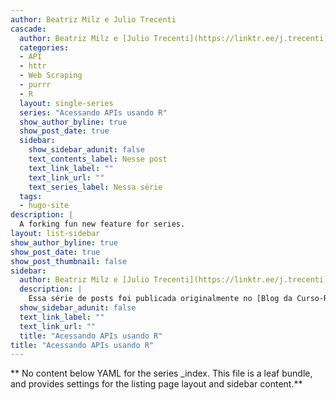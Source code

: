 ```yaml
---
author: Beatriz Milz e Julio Trecenti
cascade:
  author: Beatriz Milz e [Julio Trecenti](https://linktr.ee/j.trecenti)
  categories:
  - API
  - httr
  - Web Scraping
  - purrr
  - R
  layout: single-series
  series: "Acessando APIs usando R"
  show_author_byline: true
  show_post_date: true
  sidebar:
    show_sidebar_adunit: false
    text_contents_label: Nesse post
    text_link_label: ""
    text_link_url: ""
    text_series_label: Nessa série
  tags:
  - hugo-site
description: |
  A forking fun new feature for series.
layout: list-sidebar
show_author_byline: true
show_post_date: true
show_post_thumbnail: false
sidebar:
  author: Beatriz Milz e [Julio Trecenti](https://linktr.ee/j.trecenti)
  description: |
    Essa série de posts foi publicada originalmente no [Blog da Curso-R](https://blog.curso-r.com/), escritos por mim e pelo [Julio Trecenti](https://linktr.ee/j.trecenti).
  show_sidebar_adunit: false
  text_link_label: ""
  text_link_url: ""
  title: "Acessando APIs usando R"
title: "Acessando APIs usando R"
---
```


** No content below YAML for the series _index. This file is a leaf bundle, and provides settings for the listing page layout and sidebar content.**
